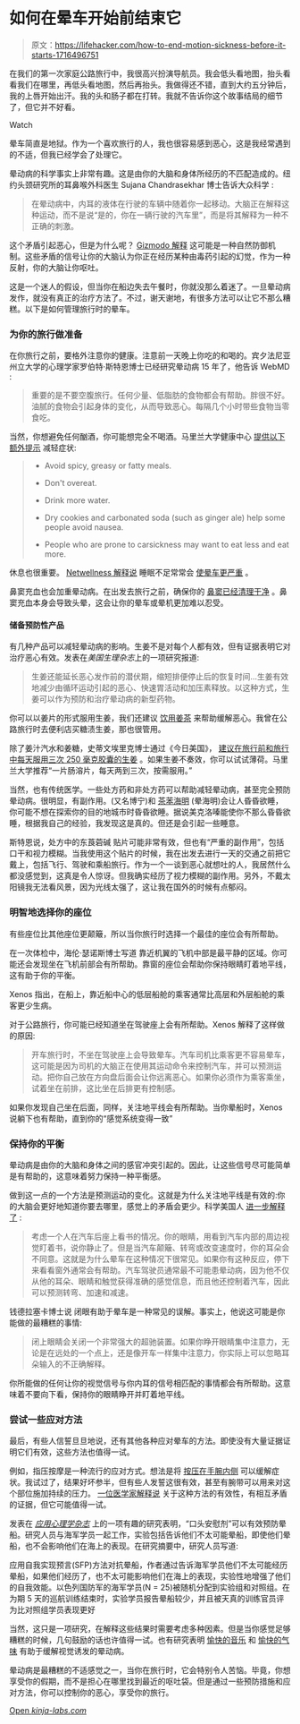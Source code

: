# 如何在晕车开始前结束它

> 原文：<https://lifehacker.com/how-to-end-motion-sickness-before-it-starts-1716496751>

在我们的第一次家庭公路旅行中，我很高兴扮演导航员。我会低头看地图，抬头看看我们在哪里，再低头看地图，然后再抬头。我做得还不错，直到大约五分钟后，我的上唇开始出汗。我的头和肠子都在打转。我就不告诉你这个故事结局的细节了，但它并不好看。

Watch

晕车简直是地狱。作为一个喜欢旅行的人，我也很容易感到恶心，这是我经常遇到的不适，但我已经学会了处理它。

晕动病的科学事实上非常有趣。这是由你的大脑和身体所经历的不匹配造成的。纽约头颈研究所的耳鼻喉外科医生 Sujana Chandrasekhar 博士告诉大众科学 :

> 在晕动病中，内耳的液体在行驶的车辆中随着你一起移动。大脑正在解释这种运动，而不是说“是的，你在一辆行驶的汽车里”，而是将其解释为一种不正确的刺激。

这个矛盾引起恶心，但是为什么呢？ [Gizmodo 解释](http://gizmodo.com/what-causes-motion-sickness-1510012598#_ga=1.205848851.1662698338.1411053142) 这可能是一种自然防御机制。这些矛盾的信号让你的大脑认为你正在经历某种由毒药引起的幻觉，作为一种反射，你的大脑让你呕吐。

这是一个迷人的假设，但当你在船边失去午餐时，你就没那么着迷了。一旦晕动病发作，就没有真正的治疗方法了。不过，谢天谢地，有很多方法可以让它不那么糟糕。以下是如何管理旅行时的晕车。

### 为你的旅行做准备

在你旅行之前，要格外注意你的健康。注意前一天晚上你吃的和喝的。宾夕法尼亚州立大学的心理学家罗伯特·斯特恩博士已经研究晕动病 15 年了，他告诉 WebMD :

> 重要的是不要空腹旅行。任何少量、低脂肪的食物都会有帮助。胖很不好。油腻的食物会引起身体的变化，从而导致恶心。每隔几个小时带些食物当零食吃。

当然，你想避免任何酗酒，你可能想完全不喝酒。马里兰大学健康中心 [提供以下额外提示](http://umm.edu/health/medical/altmed/condition/motion-sickness) 减轻症状:

> *   Avoid spicy, greasy or fatty meals.
>     
> *   Don't overeat.
>     
> *   Drink more water.
>     
> *   Dry cookies and carbonated soda (such as ginger ale) help some people avoid nausea.
>     
> *   People who are prone to carsickness may want to eat less and eat more.

休息也很重要。 [Netwellness 解释说](http://www.netwellness.org/question.cfm/34628.htm) 睡眠不足常常会 [使晕车更严重](http://www.netwellness.org/question.cfm/34628.htm) 。

鼻窦充血也会加重晕动病。在出发去旅行之前，确保你的 [鼻窦已经清理干净](http://lifehacker.com/cure-a-stuffed-nose-with-an-ice-cube-1280843412) 。鼻窦充血本身会导致头晕，这会让你的晕车或晕机更加难以忍受。

#### 储备预防性产品

有几种产品可以减轻晕动病的影响。生姜不是对每个人都有效，但有证据表明它对治疗恶心有效。发表在*美国生理杂志*上的一项研究报道:

> 生姜还能延长恶心发作前的潜伏期，缩短排便停止后的恢复时间...生姜有效地减少由循环运动引起的恶心、快速胃活动和加压素释放。以这种方式，生姜可以作为预防和治疗晕动病的新型药物。

你可以以姜片的形式服用生姜，我们还建议 [饮用姜茶](http://lifehacker.com/make-a-cup-of-ginger-tea-to-help-with-nausea-sore-thro-5884337) 来帮助缓解恶心。我曾在公路旅行时去便利店买糖渍生姜，那也很管用。

除了姜汁汽水和姜糖，史蒂文埃里克博士通过《今日美国》， [建议在旅行前和旅行中每天服用三次 250 毫克胶囊的生姜](http://traveltips.usatoday.com/prevent-motion-sickness-air-travel-1580.html) 。如果生姜不奏效，你可以试试薄荷。马里兰大学推荐“一片肠溶片，每天两到三次，按需服用。”

当然，也有传统医学。一些处方药和非处方药可以帮助减轻晕动病，甚至完全预防晕动病。很明显，有副作用。(又名博宁)和 [茶苯海明](https://en.wikipedia.org/wiki/Dimenhydrinate) (晕海明)会让人昏昏欲睡，你可能不想在探索你的目的地城市时昏昏欲睡。据说美克洛嗪能使你不那么昏昏欲睡，根据我自己的经验，我发现这是真的。但还是会引起一些睡意。

斯特恩说，处方中的东莨菪碱 贴片可能非常有效，但也有“严重的副作用”，包括口干和视力模糊。当我使用这个贴片的时候，我在出发去进行一天的交通之前把它戴上，包括飞行、驾驶和乘船旅行。作为一个一谈到恶心就想吐的人，我居然什么都没感觉到，这真是令人惊讶。但我确实经历了视力模糊的副作用。另外，不戴太阳镜我无法看风景，因为光线太强了，这让我在国外的时候有点郁闷。

### 明智地选择你的座位

有些座位比其他座位更颠簸，所以当你旅行时选择一个最佳的座位会有所帮助。

在一次体检中，海伦·瑟诺斯博士写道 靠近机翼的飞机中部是最平静的区域。你可能还会发现坐在飞机前部会有所帮助。靠窗的座位会帮助你保持眼睛盯着地平线，这有助于你的平衡。

Xenos 指出，在船上，靠近船中心的低层船舱的乘客通常比高层和外层船舱的乘客更少生病。

对于公路旅行，你可能已经知道坐在驾驶座上会有所帮助。Xenos 解释了这样做的原因:

> 开车旅行时，不坐在驾驶座上会导致晕车。汽车司机比乘客更不容易晕车，这可能是因为司机的大脑正在使用其运动命令来控制汽车，并可以预测运动。把你自己放在方向盘后面会让你远离恶心。如果你必须作为乘客乘坐，试着坐在前排，这比坐在后排更有控制感。

如果你发现自己坐在后面，同样，关注地平线会有所帮助。当你晕船时，Xenos 说躺下也有帮助，直到你的“感觉系统变得一致”

### 保持你的平衡

晕动病是由你的大脑和身体之间的感官冲突引起的。因此，让这些信号尽可能简单是有帮助的，这意味着努力保持一种平衡感。

做到这一点的一个方法是预测运动的变化。这就是为什么关注地平线是有效的:你的大脑会更好地知道你要去哪里，感觉上的矛盾会更少。科学美国人 [进一步解释了](http://www.scientificamerican.com/article/why-does-reading-in-a-mov/) :

> 考虑一个人在汽车后座上看书的情况。你的眼睛，用看到汽车内部的周边视觉盯着书，说你静止了。但是当汽车颠簸、转弯或改变速度时，你的耳朵会不同意。这就是为什么晕车在这种情况下很常见。如果你有这种反应，停下来看看窗外通常会有帮助。汽车驾驶员通常最不可能患晕动病，因为他不仅从他的耳朵、眼睛和触觉获得准确的感觉信息，而且他还控制着汽车，因此可以预测转弯、加速和减速。

钱德拉塞卡博士说 闭眼有助于晕车是一种常见的误解。事实上，他说这可能是你能做的最糟糕的事情:

> 闭上眼睛会关闭一个非常强大的超驰装置。如果你睁开眼睛集中注意力，无论是在远处的一个点上，还是像开车一样集中注意力，你实际上可以忽略耳朵输入的不正确解释。

你所能做的任何让你的视觉信号与你内耳的信号相匹配的事情都会有所帮助。这意味着不要向下看，保持你的眼睛睁开并盯着地平线。

### 尝试一些应对方法

最后，有些人信誓旦旦地说，还有其他各种应对晕车的方法。即使没有大量证据证明它们有效，这些方法也值得一试。

例如，指压按摩是一种流行的应对方式。想法是将 [按压在手腕内侧](http://lifehacker.com/relieve-nausea-by-pressing-on-the-inside-of-your-wrist-5833802) 可以缓解症状。我试过了，结果好坏参半，但有些人发誓这很有效，甚至有腕带可以用来对这个部位施加持续的压力。 [一位医学家解释说](http://www.onemedical.com/blog/live-well/motion-sickness-cures/) 关于这种方法的有效性，有相互矛盾的证据，但它可能值得一试。

发表在 [*应用心理学杂志*](http://www.ncbi.nlm.nih.gov/pubmed/7592232) 上的一项有趣的研究表明，“口头安慰剂”可以有效预防晕船。研究人员与海军学员一起工作，实验包括告诉他们不太可能晕船，即使他们晕船，也不会影响他们在海上的表现。在研究摘要中，研究人员写道:

应用自我实现预言(SFP)方法对抗晕船，作者通过告诉海军学员他们不太可能经历晕船，如果他们经历了，也不太可能影响他们在海上的表现，实验性地增强了他们的自我效能。以色列国防军的海军学员(N = 25)被随机分配到实验组和对照组。在为期 5 天的巡航训练结束时，实验学员报告晕船较少，并且被天真的训练官员评为比对照组学员表现更好

当然，这只是一项研究，在解释这些结果时需要考虑多种因素。但是当你感觉足够糟糕的时候，几句鼓励的话也许值得一试。也有研究表明 [愉快的音乐](http://www.ncbi.nlm.nih.gov/pubmed/25633319) 和 [愉快的气味](http://www.ncbi.nlm.nih.gov/pubmed/25633319) 有助于缓解视觉诱发的晕动病。

晕动病是最糟糕的不适感觉之一，当你在旅行时，它会特别令人苦恼。毕竟，你想享受你的假期，而不是担心在哪里找到最近的呕吐袋。但是通过一些预防措施和应对方法，你可以控制你的恶心，享受你的旅行。

[Open *kinja-labs.com*](http://kinja-labs.com/related-widget/?posts=5795117,1604996121,1663227334&title=Recommended%20stories)